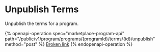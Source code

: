 # Unpublish Terms

Unpublish the terms for a program.

{% openapi-operation spec="marketplace-program-api" path="/public/v1/program/programs/{programId}/terms/{id}/unpublish" method="post" %}
[Broken link](broken-reference)
{% endopenapi-operation %}
